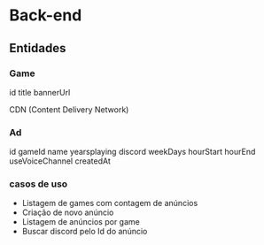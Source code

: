 # Back-end


## Entidades


### Game
id
title
bannerUrl

CDN (Content Delivery Network)

### Ad

id
gameId
name
yearsplaying
discord
weekDays
hourStart
hourEnd
useVoiceChannel
createdAt


### casos de uso 

- Listagem de games com contagem de anúncios
- Criação de novo anúncio 
- Listagem de anúncios por game
- Buscar discord pelo Id do anúncio